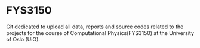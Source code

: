 # FYS3150
Git dedicated to upload all data, reports and source codes related to the projects for the course of Computational Physics(FYS3150) at the University of Oslo (UiO).
